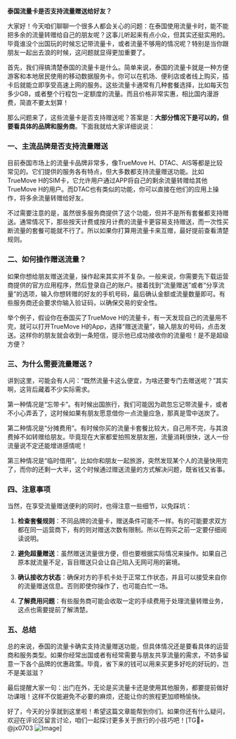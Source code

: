 **泰国流量卡是否支持流量赠送给好友？**

大家好！今天咱们聊聊一个很多人都会关心的问题：在泰国使用流量卡时，能不能把多余的流量转赠给自己的朋友呢？这事儿听起来有点小众，但其实还挺实用的。毕竟谁没个出国玩的时候忘记带流量卡，或者流量不够用的情况呢？特别是当你跟朋友一起出去浪的时候，这问题就显得更加重要了。

首先，我们得搞清楚泰国的流量卡是什么。简单来说，泰国的流量卡就是一种方便游客和本地居民使用的移动数据服务卡。你可以在机场、便利店或者线上购买，插卡后就能立即享受高速上网的服务。这些流量卡通常有几种套餐选择，比如每天包多少GB，或者整个行程包一定额度的流量。而且价格非常实惠，相比国内漫游费，简直不要太划算！

那么问题来了，这些流量卡是否支持赠送呢？答案是：**大部分情况下是可以的，但要看具体的品牌和服务商**。下面我就给大家详细说说：

### **一、主流品牌是否支持流量赠送**
目前泰国市场上的流量卡品牌非常多，像TrueMove H、DTAC、AIS等都是比较常见的。它们提供的服务各有特点，但大多数都支持流量赠送功能。比如TrueMove H的SIM卡，它允许用户通过APP将自己的剩余流量转赠给其他TrueMove H的用户。而DTAC也有类似的功能，你可以直接在他们的应用上操作，将多余流量转赠给好友。

不过需要注意的是，虽然很多服务商提供了这个功能，但并不是所有套餐都支持赠送。通常情况下，那些按天计费或按月计费的流量卡更容易支持赠送，而一次性买断流量的套餐可能就不行了。所以如果你打算用流量卡来互赠，最好提前查看清楚规则。

### **二、如何操作赠送流量？**
如果你想给朋友赠送流量，操作起来其实并不复杂。一般来说，你需要先下载运营商提供的官方应用程序，然后登录自己的账户。接着找到“流量赠送”或者“分享流量”的选项，输入你想转赠的好友的手机号码，最后确认金额或流量数量即可。有些服务商还会要求你输入验证码，以确保交易的安全性。

举个例子，假设你在泰国买了TrueMove H的流量卡，有一天发现自己的流量用不完，就可以打开TrueMove H的App，选择“赠送流量”，输入朋友的号码，点击发送。这样你的朋友就会收到一条短信，提示他已成功接收你的流量啦！是不是超级方便？

### **三、为什么需要流量赠送？**
讲到这里，可能会有人问：“既然流量卡这么便宜，为啥还要专门去赠送呢？”其实啊，这背后藏着不少实际需求。

第一种情况是“忘带卡”。有时候出国旅行，我们可能因为疏忽忘记带流量卡，或者不小心弄丢了，这时候如果有朋友愿意借你一点流量应急，那真是雪中送炭了。

第二种情况是“分摊费用”。有时候你买的流量卡套餐比较大，自己用不完，与其浪费掉不如转赠给朋友。毕竟现在大家都爱拍照发朋友圈，流量消耗很快，送人一份流量说不定还能增进感情呢！

第三种情况是“临时借用”。比如你和朋友一起旅游，突然发现某个人的流量快用完了，而你的还剩一大半，这个时候通过赠送流量的方式解决问题，既省钱又省事。

### **四、注意事项**
当然，在享受流量赠送便利的同时，也得注意一些细节，以免踩坑：

1. **检查套餐规则**：不同品牌的流量卡，赠送条件可能不一样。有的可能要求双方都在同一运营商下，有的则对赠送次数有限制。所以在购买之前一定要仔细阅读说明。

2. **避免超量赠送**：虽然赠送流量很方便，但也要根据实际情况来操作。如果自己原本就流量不足，盲目赠送只会让自己陷入无网可用的窘境。

3. **确认接收方状态**：确保对方的手机卡处于正常工作状态，并且可以接受来自你的流量赠送信息。否则即使你操作了，也可能白忙一场。

4. **了解费用问题**：有些服务商可能会收取一定的手续费用于处理流量转赠业务，这点也需要提前了解清楚。

### **五、总结**
总的来说，泰国的流量卡确实支持流量赠送功能，但具体情况还是要看具体的运营商和服务类型。如果你经常出国或者有经常需要与朋友共享流量的需求，不妨多留意一下各个品牌的优惠政策。毕竟，省下来的钱可以用来买更多好吃的好玩的，岂不是美滋滋？

最后提醒大家一句：出门在外，无论是买流量卡还是使用其他服务，都要提前做好功课哦！这样不仅能避免不必要的麻烦，还能让你的旅程更加顺畅愉快。

好了，今天的分享就到这里啦！希望这篇文章能帮到你们。如果你还有什么疑问，欢迎在评论区留言讨论，咱们一起探讨更多关于旅行的小技巧吧！[TG💪+ @jx0703 ![Image](https://github.com/user-attachments/assets/dbca1d08-cadb-493c-b0ec-ad6f7a83f270)]